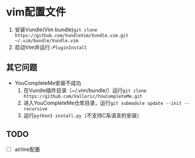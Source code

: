 # vim配置文件
1. 安装Vundle(Vim bundle)`git clone https://github.com/VundleVim/Vundle.vim.git ~/.vim/bundle/Vundle.vim`
2. 启动Vim并运行`:PluginInstall`
## 其它问题
* YouCompleteMe安装不成功
    1. 在Vundle插件目录（~/.vim/bundle/）运行`git clone https://github.com/Valloric/YouCompleteMe.git`
    2. 进入YouCompleteMe仓库目录，运行`git submodule update --init --recursive`
    3. 运行`python3 install.py`（不支持C系语言的安装）
## TODO
- [ ] airline配置
